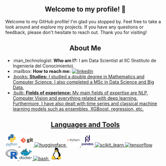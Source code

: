 <div>
    <h2 align="center">Welcome to my profile! 👋</h2>
    Welcome to my GitHub profile! I'm glad you stopped by. Feel free to take a look around and explore my projects. If you have any questions or  feedback, please don't hesitate to reach out. Thank you for visiting!
  </div>

<div>
    <h2 align="center">About Me</h2>
   <ul>
    <li>:man_technologist: <strong>Who am I?:</strong> I am Data Scientist at IIC (Instituto de Ingeniería del Conocimiento).</li>
    <li>:mailbox: <strong>How to reach me:</strong> <a href="https://www.linkedin.com/in/sergio-gil-gavela-0890411b3/" target="_blank"> <img src="https://img.shields.io/badge/LinkedIn-blue?style=flat&logo=Linkedin&logoColor=white" title="linkedin"/>
    <li>:books: <strong>Studies:</strong> I studied a double degree in Mathematics and Computer Science. I also completed a MSc in Data Science and Big Data.
    <li>:bulb: <strong>Fields of experience:</strong> My main fields of expertise are NLP, Computer Vision and everything related with deep learning. Furthermore, I have also dealt with time series and classical machine learning models such as ensembles, XGBoost, regression, etc.
  </ul>
  </div>
<div>
    <h2 align="center">Languages and Tools</h2>
    <a href="https://www.python.org" target="_blank"> <img src="https://github.com/devicons/devicon/blob/master/icons/python/python-original-wordmark.svg" title="Python" alt="Python" width="40" height="40"/>&nbsp;
    <img src="https://github.com/devicons/devicon/blob/master/icons/git/git-original-wordmark.svg" title="Git" **alt="Git" width="40" height="40"/>
    <a href="https://huggingface.co/" target="_blank"> <img src="https://huggingface.co/front/assets/huggingface_logo.svg" alt="huggingface" width="40" height="40"/>
    <a href="https://pytorch.org/" target="_blank"> <img src="https://github.com/devicons/devicon/blob/master/icons/pytorch/pytorch-original-wordmark.svg" title="Pytorch" **alt="Pytorch" width="40" height="40"/>
    <a href="https://git-scm.com/" target="_blank"> <img src="https://github.com/devicons/devicon/blob/master/icons/pandas/pandas-original-wordmark.svg" title="Git" **alt="Git" width="40" height="40"/>
    <a href="https://scikit-learn.org/" target="_blank"> <img src="https://upload.wikimedia.org/wikipedia/commons/0/05/Scikit_learn_logo_small.svg" alt="scikit_learn" width="40" height="40"/>
    <a href="https://www.tensorflow.org" target="_blank"> <img src="https://www.vectorlogo.zone/logos/tensorflow/tensorflow-icon.svg" alt="tensorflow" width="40" height="40"/>
    <a href="https://www.r-project.org/" target="_blank"> <img src="https://github.com/devicons/devicon/blob/master/icons/r/r-original.svg" title="R" **alt="R" width="40" height="40"/>
    <a href="https://www.docker.com/" target="_blank"> <img src="https://github.com/devicons/devicon/blob/master/icons/docker/docker-original-wordmark.svg" title="Git" **alt="Git" width="40" height="40"/>
    <a href="https://www.gnu.org/software/bash/" target="_blank"> <img src="https://www.vectorlogo.zone/logos/gnu_bash/gnu_bash-icon.svg" alt="bash"  width="40" height="40"/> </a> <a href="https://www.docker.com/" target="_blank"> 
    <a href="https://www.linux.org/" target="_blank"> <img src="https://raw.githubusercontent.com/devicons/devicon/master/icons/linux/linux-original.svg" alt="linux" width="40" height="40"/>
  </div>
